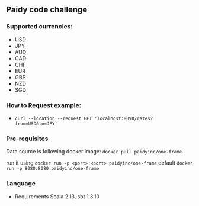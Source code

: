 ## Paidy code challenge

### Supported currencies:
 - USD
 - JPY
 - AUD
 - CAD
 - CHF
 - EUR
 - GBP
 - NZD
 - SGD

### How to Request example:
- `curl --location --request GET 'localhost:8090/rates?from=USD&to=JPY'`

### Pre-requisites
Data source is following docker image:
`docker pull paidyinc/one-frame`

run it using `docker run -p <port>:<port> paidyinc/one-frame`
default `docker run -p 8080:8080 paidyinc/one-frame`

### Language
- Requirements Scala 2.13, sbt 1.3.10
